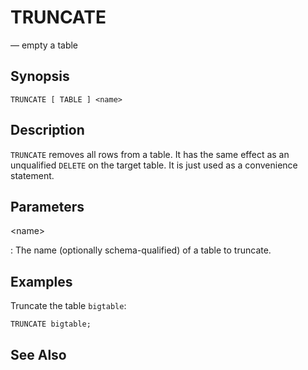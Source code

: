 # TRUNCATE

— empty a table

## Synopsis

```sql_template
TRUNCATE [ TABLE ] <name>
```

## Description

`TRUNCATE` removes all rows from a table. It has the same effect as an
unqualified `DELETE` on the target table. It is just used as a
convenience statement.

## Parameters

\<name\>

:   The name (optionally schema-qualified) of a table to truncate.

## Examples

Truncate the table `bigtable`:

    TRUNCATE bigtable;

## See Also
